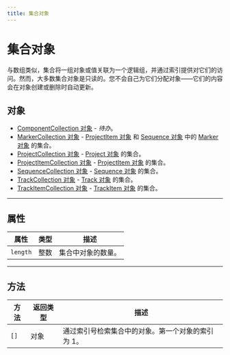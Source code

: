 ```yaml
---
title: 集合对象
---
```

# 集合对象

与数组类似，集合将一组对象或值关联为一个逻辑组，并通过索引提供对它们的访问。然而，大多数集合对象是只读的。您不会自己为它们分配对象——它们的内容会在对象创建或删除时自动更新。

## 对象

- [ComponentCollection 对象](../componentcollection) - *待办*。
- [MarkerCollection 对象](../markercollection) - [ProjectItem 对象](../../item/projectitem) 和 [Sequence 对象](../../sequence/sequence) 中的 [Marker 对象](../../general/marker) 的集合。
- [ProjectCollection 对象](../projectcollection) - [Project 对象](../../general/project) 的集合。
- [ProjectItemCollection 对象](../projectitemcollection) - [ProjectItem 对象](../../item/projectitem) 的集合。
- [SequenceCollection 对象](../sequencecollection) - [Sequence 对象](../../sequence/sequence) 的集合。
- [TrackCollection 对象](../trackcollection) - [Track 对象](../../sequence/track) 的集合。
- [TrackItemCollection 对象](../trackitemcollection) - [TrackItem 对象](../../item/trackitem) 的集合。

---

## 属性

| 属性 | 类型 | 描述 |
| --- | --- | --- |
| `length` | 整数 | 集合中对象的数量。 |

---

## 方法

| 方法 | 返回类型 | 描述 |
| --- | --- | --- |
| `[]` | 对象 | 通过索引号检索集合中的对象。第一个对象的索引为 1。 |
